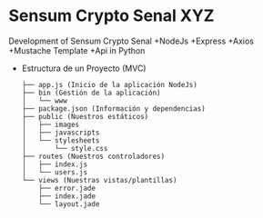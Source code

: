 # Sensum Crypto Senal XYZ
Development of Sensum Crypto Senal 
+NodeJs 
+Express
+Axios
+Mustache Template 
+Api in Python 



- Estructura de un Proyecto (MVC)
  ```
  ├── app.js (Inicio de la aplicación NodeJs)
  ├── bin (Gestión de la aplicación)
  │   └── www
  ├── package.json (Información y dependencias)
  ├── public (Nuestros estáticos)
  │   ├── images
  │   ├── javascripts
  │   └── stylesheets
  │       └── style.css
  ├── routes (Nuestros controladores)
  │   ├── index.js
  │   └── users.js
  └── views (Nuestras vistas/plantillas)
      ├── error.jade
      ├── index.jade
      └── layout.jade
  ```

